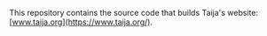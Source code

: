 This repository contains the source code that builds Taija's website: [www.taija.org](https://www.taija.org/).